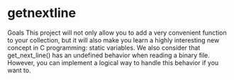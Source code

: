# getnextline
Goals
This project will not only allow you to add a very convenient function to your collection,
but it will also make you learn a highly interesting new concept in C programming: static
variables.
We also consider that get_next_line() has an undefined behavior when reading
a binary file. However, you can implement a logical way to handle this behavior if
you want to.

